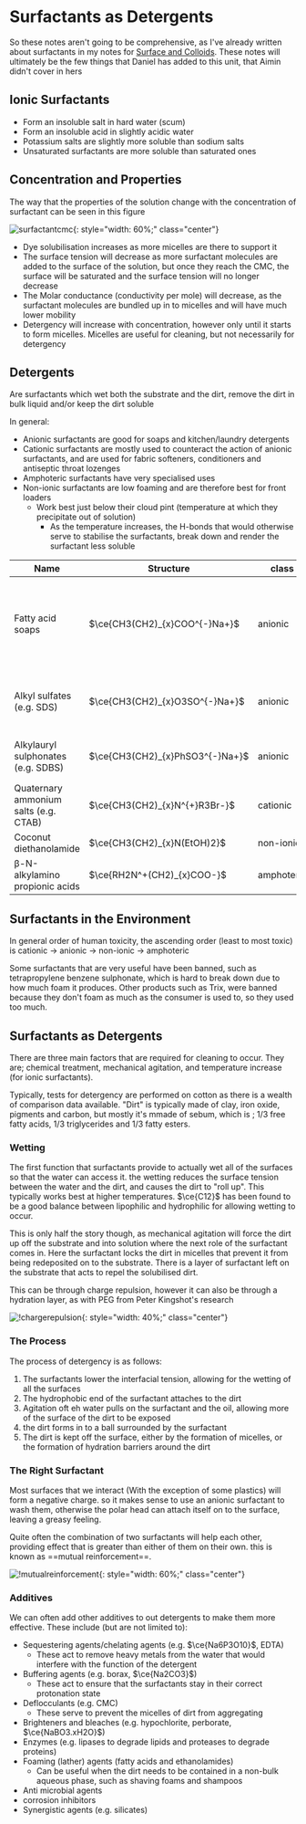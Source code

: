 # Surfactants as Detergents

So these notes aren't going to be comprehensive, as I've already written about surfactants in my notes for [Surface and Colloids](../../Sem%206.%20Surface%20and%20Colloids/Surface%20Chemistry/12c/). These notes will ultimately be the few things that Daniel has added to this unit, that Aimin didn't cover in hers

## Ionic Surfactants

* Form an insoluble salt in hard water (scum)
* Form an insoluble acid in slightly acidic water
* Potassium salts are slightly more soluble than sodium salts
* Unsaturated surfactants are more soluble than saturated ones

## Concentration and Properties

The way that the properties of the solution change with the concentration of surfactant can be seen in this figure

![surfactantcmc](surfactantcmc.png){: style="width: 60%;" class="center"}

* Dye solubilisation increases as more micelles are there to support it
* The surface tension will decrease as more surfactant molecules are added to the surface of the solution, but once they reach the CMC, the surface will be saturated and the surface tension will no longer decrease
* The Molar conductance (conductivity per mole) will decrease, as the surfactant molecules are bundled up in to  micelles and will have much lower mobility
* Detergency will increase with concentration, however only until it starts to form micelles. Micelles are useful for cleaning, but not necessarily for detergency

## Detergents

Are surfactants which wet both the substrate and the dirt, remove the dirt in bulk liquid and/or keep the dirt soluble

In general:

* Anionic surfactants are good for soaps and kitchen/laundry detergents
* Cationic surfactants are mostly used to counteract the action of anionic surfactants, and are used for fabric softeners, conditioners and antiseptic throat lozenges
* Amphoteric surfactants have very specialised uses
* Non-ionic surfactants are low foaming and are therefore best for front loaders
  * Work best just below their cloud pint (temperature at which they precipitate out of solution)
    * As the temperature increases, the H-bonds that would otherwise serve to stabilise the surfactants, break down and render the surfactant less soluble

| Name                                  | Structure                       | class      | Facts                                                        |
| ------------------------------------- | ------------------------------- | ---------- | ------------------------------------------------------------ |
| Fatty acid soaps                      | $\ce{CH3(CH2)_{x}COO^{-}Na+}$   | anionic    | Very simple/primitive, produced by saponification of triglycerides (triglyceride + $\ce{NaOH}$ $\to$ fatty acid ) |
| Alkyl sulfates (e.g. SDS)             | $\ce{CH3(CH2)_{x}O3SO^{-}Na+}$  | anionic    | difficult to manufacture, but completely degrade in the environment |
| Alkylauryl sulphonates (e.g. SDBS)    | $\ce{CH3(CH2)_{x}PhSO3^{-}Na+}$ | anionic    | The benzene ring makes them easier to manufacture            |
| Quaternary ammonium salts (e.g. CTAB) | $\ce{CH3(CH2)_{x}N^{+}R3Br-}$   | cationic   |                                                              |
| Coconut diethanolamide                | $\ce{CH3(CH2)_{x}N(EtOH)2}$     | non-ionic  |                                                              |
| β-N-alkylamino propionic acids        | $\ce{RH2N^+(CH2)_{x}COO-}$      | amphoteric |                                                              |

## Surfactants in the Environment

In general order of human toxicity, the ascending order (least to most toxic) is cationic → anionic → non-ionic → amphoteric

Some surfactants that are very useful have been banned, such as tetrapropylene benzene sulphonate, which is hard to break down due to how much foam it produces. Other products such as Trix, were banned because they don't foam as much as the consumer is used to, so they used too much.

## Surfactants as Detergents

There are three main factors that are required for cleaning to occur. They are; chemical treatment, mechanical agitation, and temperature increase (for ionic surfactants).

Typically, tests for detergency are performed on cotton as there is a wealth of comparison data available. "Dirt" is typically made of clay, iron oxide, pigments  and carbon, but mostly it's mmade of sebum, which is ; 1/3 free fatty acids, 1/3 triglycerides and 1/3 fatty esters.

### Wetting

The first function that surfactants provide to actually wet all of the surfaces so that the water can access it. the wetting reduces the surface tension between the water and the dirt, and causes the dirt to "roll up". This typically works best at higher temperatures. $\ce{C12}$ has been found to be a good balance between lipophilic and hydrophilic for allowing wetting to occur.

This is only half the story though, as mechanical agitation will force the dirt up off the substrate and into solution where the next role of the surfactant comes in. Here the surfactant locks the dirt in micelles that prevent it from being redeposited on to the substrate. There is a layer of surfactant left on the substrate that acts to repel the solubilised dirt.

This can be through charge repulsion, however it can also be through a hydration layer, as with PEG from Peter Kingshot's research

![!chargerepulsion](chargerepulsion.png){: style="width: 40%;" class="center"}

### The Process

The process of detergency is as follows:

1. The surfactants lower the interfacial tension, allowing for the wetting of all the surfaces
2. The hydrophobic end of the surfactant attaches to the dirt
3. Agitation oft eh water pulls on the surfactant and the oil, allowing more of the surface of the dirt to be exposed 
4. the dirt forms in to a ball surrounded by the surfactant
5. The dirt is kept off the surface, either by the formation of micelles, or the formation of hydration barriers around the dirt

### The Right Surfactant

Most surfaces that we interact (With the exception of some plastics) will form a negative charge. so it makes sense to use an anionic surfactant to wash them, otherwise the polar head can attach itself on to the surface, leaving a greasy feeling.

Quite often the combination of two surfactants will help each other, providing effect that is greater than either of them on their own. this is known as ==mutual reinforcement==.

![!mutualreinforcement](mutualreinforcement.png){: style="width: 60%;" class="center"}

### Additives

We can often add other additives to out detergents to make them more effective. These include (but are not limited to):

* Sequestering agents/chelating agents (e.g. $\ce{Na6P3O10}$, EDTA)
  * These act to remove heavy metals from the water that would interfere with the function of the detergent
* Buffering agents (e.g. borax, $\ce{Na2CO3}$)
  * These act to ensure that the surfactants stay in their correct protonation state
* Deflocculants (e.g. CMC)
  * These serve to prevent the micelles of dirt from aggregating
* Brighteners and bleaches (e.g. hypochlorite, perborate, $\ce{NaBO3.xH2O}$)
* Enzymes (e.g. lipases to degrade lipids and proteases to degrade proteins)
* Foaming (lather) agents (fatty acids and ethanolamides)
  * Can be useful when the dirt needs to be contained in a non-bulk aqueous phase, such as shaving foams and shampoos
* Anti microbial agents
* corrosion inhibitors
* Synergistic agents (e.g. silicates)